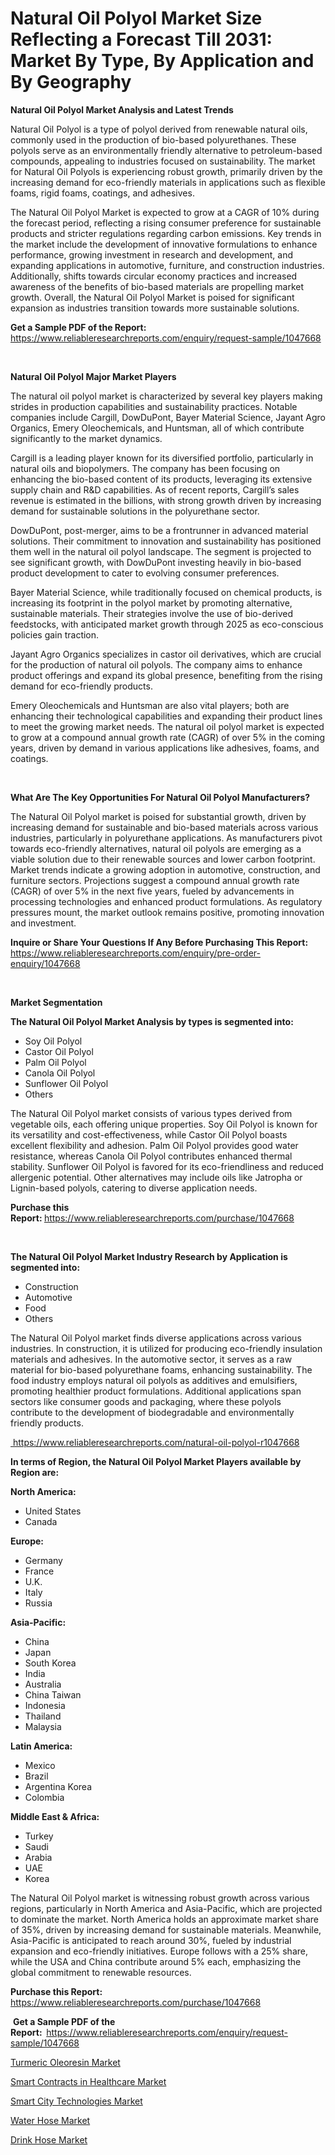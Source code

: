<p><h1>Natural Oil Polyol Market Size Reflecting a Forecast Till 2031: Market By Type, By Application and By Geography</h1></p><p><strong>Natural Oil Polyol Market Analysis and Latest Trends</strong></p>
<p><p>Natural Oil Polyol is a type of polyol derived from renewable natural oils, commonly used in the production of bio-based polyurethanes. These polyols serve as an environmentally friendly alternative to petroleum-based compounds, appealing to industries focused on sustainability. The market for Natural Oil Polyols is experiencing robust growth, primarily driven by the increasing demand for eco-friendly materials in applications such as flexible foams, rigid foams, coatings, and adhesives.</p><p>The Natural Oil Polyol Market is expected to grow at a CAGR of 10% during the forecast period, reflecting a rising consumer preference for sustainable products and stricter regulations regarding carbon emissions. Key trends in the market include the development of innovative formulations to enhance performance, growing investment in research and development, and expanding applications in automotive, furniture, and construction industries. Additionally, shifts towards circular economy practices and increased awareness of the benefits of bio-based materials are propelling market growth. Overall, the Natural Oil Polyol Market is poised for significant expansion as industries transition towards more sustainable solutions.</p></p>
<p><strong>Get a Sample PDF of the Report:&nbsp;</strong> <a href="https://www.reliableresearchreports.com/enquiry/request-sample/1047668?utm_campaign=7&utm_medium=2&utm_source=Github&utm_content=ia&utm_term=15112024&utm_id=natural-oil-polyol">https://www.reliableresearchreports.com/enquiry/request-sample/1047668</a></p>
<p>&nbsp;</p>
<p><strong>Natural Oil Polyol Major Market Players</strong></p>
<p><p>The natural oil polyol market is characterized by several key players making strides in production capabilities and sustainability practices. Notable companies include Cargill, DowDuPont, Bayer Material Science, Jayant Agro Organics, Emery Oleochemicals, and Huntsman, all of which contribute significantly to the market dynamics.</p><p>Cargill is a leading player known for its diversified portfolio, particularly in natural oils and biopolymers. The company has been focusing on enhancing the bio-based content of its products, leveraging its extensive supply chain and R&D capabilities. As of recent reports, Cargill’s sales revenue is estimated in the billions, with strong growth driven by increasing demand for sustainable solutions in the polyurethane sector.</p><p>DowDuPont, post-merger, aims to be a frontrunner in advanced material solutions. Their commitment to innovation and sustainability has positioned them well in the natural oil polyol landscape. The segment is projected to see significant growth, with DowDuPont investing heavily in bio-based product development to cater to evolving consumer preferences.</p><p>Bayer Material Science, while traditionally focused on chemical products, is increasing its footprint in the polyol market by promoting alternative, sustainable materials. Their strategies involve the use of bio-derived feedstocks, with anticipated market growth through 2025 as eco-conscious policies gain traction.</p><p>Jayant Agro Organics specializes in castor oil derivatives, which are crucial for the production of natural oil polyols. The company aims to enhance product offerings and expand its global presence, benefiting from the rising demand for eco-friendly products.</p><p>Emery Oleochemicals and Huntsman are also vital players; both are enhancing their technological capabilities and expanding their product lines to meet the growing market needs. The natural oil polyol market is expected to grow at a compound annual growth rate (CAGR) of over 5% in the coming years, driven by demand in various applications like adhesives, foams, and coatings.</p></p>
<p>&nbsp;</p>
<p><strong>What Are The Key Opportunities For Natural Oil Polyol Manufacturers?</strong></p>
<p><p>The Natural Oil Polyol market is poised for substantial growth, driven by increasing demand for sustainable and bio-based materials across various industries, particularly in polyurethane applications. As manufacturers pivot towards eco-friendly alternatives, natural oil polyols are emerging as a viable solution due to their renewable sources and lower carbon footprint. Market trends indicate a growing adoption in automotive, construction, and furniture sectors. Projections suggest a compound annual growth rate (CAGR) of over 5% in the next five years, fueled by advancements in processing technologies and enhanced product formulations. As regulatory pressures mount, the market outlook remains positive, promoting innovation and investment.</p></p>
<p><strong>Inquire or Share Your Questions If Any Before Purchasing This Report:</strong> <a href="https://www.reliableresearchreports.com/enquiry/pre-order-enquiry/1047668?utm_campaign=7&utm_medium=2&utm_source=Github&utm_content=ia&utm_term=15112024&utm_id=natural-oil-polyol">https://www.reliableresearchreports.com/enquiry/pre-order-enquiry/1047668</a></p>
<p>&nbsp;</p>
<p><strong>Market Segmentation</strong></p>
<p><strong>The Natural Oil Polyol Market Analysis by types is segmented into:</strong></p>
<p><ul><li>Soy Oil Polyol</li><li>Castor Oil Polyol</li><li>Palm Oil Polyol</li><li>Canola Oil Polyol</li><li>Sunflower Oil Polyol</li><li>Others</li></ul></p>
<p><p>The Natural Oil Polyol market consists of various types derived from vegetable oils, each offering unique properties. Soy Oil Polyol is known for its versatility and cost-effectiveness, while Castor Oil Polyol boasts excellent flexibility and adhesion. Palm Oil Polyol provides good water resistance, whereas Canola Oil Polyol contributes enhanced thermal stability. Sunflower Oil Polyol is favored for its eco-friendliness and reduced allergenic potential. Other alternatives may include oils like Jatropha or Lignin-based polyols, catering to diverse application needs.</p></p>
<p><strong>Purchase this Report:&nbsp;</strong><a href="https://www.reliableresearchreports.com/purchase/1047668?utm_campaign=7&utm_medium=2&utm_source=Github&utm_content=ia&utm_term=15112024&utm_id=natural-oil-polyol">https://www.reliableresearchreports.com/purchase/1047668</a></p>
<p>&nbsp;</p>
<p><strong>The Natural Oil Polyol Market Industry Research by Application is segmented into:</strong></p>
<p><ul><li>Construction</li><li>Automotive</li><li>Food</li><li>Others</li></ul></p>
<p><p>The Natural Oil Polyol market finds diverse applications across various industries. In construction, it is utilized for producing eco-friendly insulation materials and adhesives. In the automotive sector, it serves as a raw material for bio-based polyurethane foams, enhancing sustainability. The food industry employs natural oil polyols as additives and emulsifiers, promoting healthier product formulations. Additional applications span sectors like consumer goods and packaging, where these polyols contribute to the development of biodegradable and environmentally friendly products.</p></p>
<p><a href="https://www.reliableresearchreports.com/natural-oil-polyol-r1047668?utm_campaign=7&utm_medium=2&utm_source=Github&utm_content=ia&utm_term=15112024&utm_id=natural-oil-polyol">&nbsp;https://www.reliableresearchreports.com/natural-oil-polyol-r1047668</a></p>
<p><strong>In terms of Region, the Natural Oil Polyol Market Players available by Region are:</strong></p>
<p>
    <p> <strong> North America: </strong>
        <ul>
            <li>United States</li>
            <li>Canada</li>
        </ul>
        </p> 
    <p> <strong> Europe: </strong>
        <ul>
            <li>Germany</li>
            <li>France</li>
            <li>U.K.</li>
            <li>Italy</li>
            <li>Russia</li>
        </ul>
        </p> 
    <p> <strong> Asia-Pacific: </strong>
        <ul>
            <li>China</li>
            <li>Japan</li>
            <li>South Korea</li>
            <li>India</li>
            <li>Australia</li>
            <li>China Taiwan</li>
            <li>Indonesia</li>
            <li>Thailand</li>
            <li>Malaysia</li>
        </ul>
        </p> 
    <p> <strong> Latin America: </strong>
        <ul>
            <li>Mexico</li>
            <li>Brazil</li>
            <li>Argentina Korea</li>
            <li>Colombia</li>
        </ul>
        </p> 
    <p> <strong> Middle East & Africa: </strong>
        <ul>
            <li>Turkey</li>
            <li>Saudi</li>
            <li>Arabia</li>
            <li>UAE</li>
            <li>Korea</li>
        </ul>
    </p>
    </p>
<p><p>The Natural Oil Polyol market is witnessing robust growth across various regions, particularly in North America and Asia-Pacific, which are projected to dominate the market. North America holds an approximate market share of 35%, driven by increasing demand for sustainable materials. Meanwhile, Asia-Pacific is anticipated to reach around 30%, fueled by industrial expansion and eco-friendly initiatives. Europe follows with a 25% share, while the USA and China contribute around 5% each, emphasizing the global commitment to renewable resources.</p></p>
<p><strong>Purchase this Report: </strong><a href="https://www.reliableresearchreports.com/purchase/1047668?utm_campaign=7&utm_medium=2&utm_source=Github&utm_content=ia&utm_term=15112024&utm_id=natural-oil-polyol">https://www.reliableresearchreports.com/purchase/1047668</a></p>
<p>&nbsp;<strong>Get a Sample PDF of the Report:&nbsp;&nbsp;</strong><a href="https://www.reliableresearchreports.com/enquiry/request-sample/1047668?utm_campaign=7&utm_medium=2&utm_source=Github&utm_content=ia&utm_term=15112024&utm_id=natural-oil-polyol">https://www.reliableresearchreports.com/enquiry/request-sample/1047668</a></p>
<p><strong></strong></p>
<p><p><a href="https://github.com/angelajermaine/Market-Research-Report-List-5/blob/main/turmeric-oleoresin-market.md?utm_campaign=7&utm_medium=2&utm_source=Github&utm_content=ia&utm_term=15112024&utm_id=natural-oil-polyol">Turmeric Oleoresin Market</a></p><p><a href="https://issuu.com/reportprime-2/docs/smart-contracts-in-healthcare-marke_82fc34e08e520e?utm_campaign=7&utm_medium=2&utm_source=Github&utm_content=ia&utm_term=15112024&utm_id=natural-oil-polyol">Smart Contracts in Healthcare Market</a></p><p><a href="https://issuu.com/reportprime-2/docs/smart-city-technologies-market-size_4e326c072eaa52?utm_campaign=7&utm_medium=2&utm_source=Github&utm_content=ia&utm_term=15112024&utm_id=natural-oil-polyol">Smart City Technologies Market</a></p><p><a href="https://www.linkedin.com/pulse/water-hose-mosaic-piecing-together-global-market-dynamics-2024-2031-5bhqc?utm_campaign=7&utm_medium=2&utm_source=Github&utm_content=ia&utm_term=15112024&utm_id=natural-oil-polyol">Water Hose Market</a></p><p><a href="https://www.linkedin.com/pulse/drink-hose-market-segmentation-geographical-regions-forcast-till-svowc?utm_campaign=7&utm_medium=2&utm_source=Github&utm_content=ia&utm_term=15112024&utm_id=natural-oil-polyol">Drink Hose Market</a></p></p>